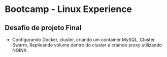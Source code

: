 # Bootcamp - Linux Experience

## Desafio de projeto Final

- Configurando Docker, cluster, criando um container MySQL, Cluster Swarm, Replicando volume dentro do cluster e criando proxy utilizando NGINX.  
